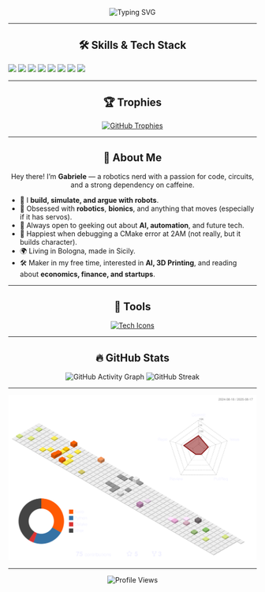 <!-- 🎬 Animated Header SVG -->
<p align="center">
  <img src="https://readme-typing-svg.demolab.com?font=Fira+Code&size=32&pause=1000&color=FFB347&center=true&vCenter=true&width=800&lines=Hi%2C+I'm+Gabriele!;Robotics+Software+Engineer;Maker+%2F+Tinkerer+%2F+Accidental+Solderer;Will+Code+for+Coffee+%E2%98%95%EF%B8%8F" alt="Typing SVG" />
</p>

---

<!-- 🛠️ Skills & Tech Stack -->
<h2 align="center">🛠️ Skills & Tech Stack</h2>

<p>
  <img src="https://img.shields.io/badge/Robotics-%23FFB347.svg?style=for-the-badge&logo=OpenRobotics&logoColor=white"/>
  <img src="https://img.shields.io/badge/C++-00599C.svg?style=for-the-badge&logo=c%2B%2B&logoColor=white"/>
  <img src="https://img.shields.io/badge/Python-3776AB.svg?style=for-the-badge&logo=python&logoColor=white"/>
  <img src="https://img.shields.io/badge/Linux-FCC624.svg?style=for-the-badge&logo=linux&logoColor=black"/>
  <img src="https://img.shields.io/badge/CMake-064F8C.svg?style=for-the-badge&logo=cmake&logoColor=white"/>
  <img src="https://img.shields.io/badge/Simulation-8B5CF6.svg?style=for-the-badge&logo=ros&logoColor=white"/>
  <img src="https://img.shields.io/badge/Kinematics%20%26%20Modeling-FFA07A.svg?style=for-the-badge&logo=matrix&logoColor=white"/>
  <img src="https://img.shields.io/badge/CI%2FCD-0A0AFF.svg?style=for-the-badge&logo=githubactions&logoColor=white"/>
</p>

---

<!-- 🏆 Trophies -->
<h2 align="center">🏆 Trophies</h2>

<p align="center">
  <a href="https://github.com/ryo-ma/github-profile-trophy">
    <img src="https://github-profile-trophy.vercel.app/?username=gsisinna&theme=gruvbox&margin-w=15&no-frame=true&column=7" alt="GitHub Trophies" />
  </a>
</p>

---

<!-- 👋 About Me -->
<h2 align="center">👋 About Me</h2>

<p align="center">
  Hey there! I’m <b>Gabriele</b> — a robotics nerd with a passion for code, circuits, and a strong dependency on caffeine.
</p>

<ul>
  <li>🤖 I <b>build, simulate, and argue with robots</b>.</li>
  <li>🧠 Obsessed with <b>robotics</b>, <b>bionics</b>, and anything that moves (especially if it has servos).</li>
  <li>💬 Always open to geeking out about <b>AI, automation</b>, and future tech.</li>
  <li>🧰 Happiest when debugging a CMake error at 2AM (not really, but it builds character).</li>
  <li>🌍 Living in Bologna, made in Sicily.</li>
  <li>🛠️ Maker in my free time, interested in <b>AI, 3D Printing</b>, and reading about <b>economics, finance, and startups</b>.</li>
</ul>

---

<!-- ⚙️ Tech Icons -->
<h2 align="center">🧰 Tools</h2>

<p align="center">
  <a href="https://skillicons.dev">
    <img src="https://skillicons.dev/icons?i=arch,arduino,bash,blender,c,cpp,cmake,debian,docker,electron,git,github,githubactions,gitlab,html,js,linux,lua,mongodb,nodejs,opencv,postman,py,qt,raspberrypi,ts,ubuntu,unreal,vscode,rust" alt="Tech Icons"/>
  </a>
</p>

---

<!-- 📊 Stats -->
<h2 align="center">🔥 GitHub Stats</h2>

<p align="center">
  <img src="https://github-readme-activity-graph.vercel.app/graph?username=gsisinna&theme=github-compact&bg_color=none&hide_border=true&custom_title=My%20GitHub%20Activity" alt="GitHub Activity Graph" width="45%" />
  <img src="https://github-readme-streak-stats.herokuapp.com?user=gsisinna&theme=transparent&hide_border=true&hide_current_streak=true" alt="GitHub Streak" width="45%" />
</p>

---

<p align="center">
  <img src="https://raw.githubusercontent.com/gsisinna/gsisinna/refs/heads/main/profile-3d-contrib/stats.svg" alt="3D Contribution Graph" width="600" />
</p>

---

<p align="center">
  <img src="https://komarev.com/ghpvc/?username=gsisinna&style=flat-square&color=FFB347" alt="Profile Views" />
</p>
